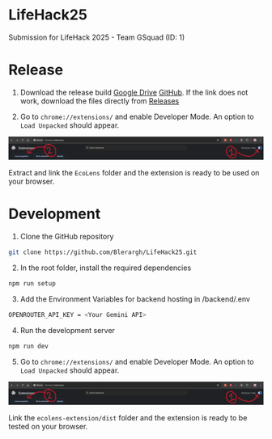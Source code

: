 # LifeHack25
Submission for LifeHack 2025 - Team GSquad (ID: 1)

# Release
1. Download the release build [Google Drive](https://drive.google.com/file/d/1PiPsECySvF4I5eS2S36robjHUnegmtzP/view?usp=sharing) [GitHub](https://github.com/Blerargh/LifeHack25/releases/download/1.0.0/EcoLens.zip). If the link does not work, download the files directly from [Releases](https://github.com/Blerargh/LifeHack25/releases)

2. Go to `chrome://extensions/` and enable Developer Mode. An option to `Load Unpacked` should appear. 

![Image of `chrome://extensions/` header](image.png)

Extract and link the `EcoLens` folder and the extension is ready to be used on your browser.

# Development
1. Clone the GitHub repository
```bash
git clone https://github.com/Blerargh/LifeHack25.git
```
2. In the root folder, install the required dependencies
```bash
npm run setup
```
3. Add the Environment Variables for backend hosting in /backend/.env
``` bash
OPENROUTER_API_KEY = <Your Gemini API>
```
4. Run the development server
```bash
npm run dev
```
5. Go to `chrome://extensions/` and enable Developer Mode. An option to `Load Unpacked` should appear. 

![Image of `chrome://extensions/` header](image.png)

Link the `ecolens-extension/dist` folder and the extension is ready to be tested on your browser.
